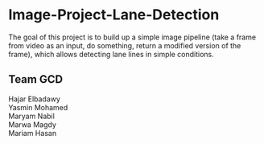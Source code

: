 # Image-Project-Lane-Detection
The goal of this project is to build up a simple image pipeline (take a frame from video as an input, do something, return a modified version of the frame), which allows detecting lane lines in simple conditions.

## Team GCD
Hajar Elbadawy\
Yasmin Mohamed\
Maryam Nabil\
Marwa Magdy\
Mariam Hasan
